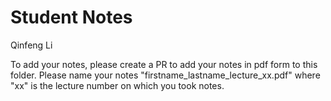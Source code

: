 # Student Notes

Qinfeng Li

To add your notes, please create a PR to add your notes in pdf form to this folder. Please name your notes "firstname_lastname_lecture_xx.pdf" where "xx" is the lecture number on which you took notes.
